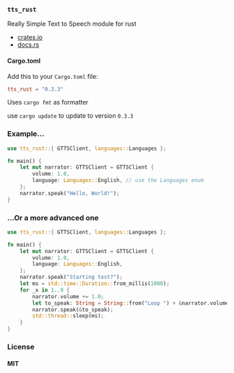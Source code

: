 ### `tts_rust`

Really Simple Text to Speech module for rust

- [crates.io](https://crates.io/crates/tts_rust)
- [docs.rs](https://docs.rs/tts_rust/)

#### Cargo.toml

Add this to your `Cargo.toml` file:

```toml
tts_rust = "0.3.3"
```

Uses `cargo fmt` as formatter

use `cargo update` to update to version `0.3.3`

### Example...

```rust
use tts_rust::{ GTTSClient, languages::Languages };

fn main() {
    let mut narrator: GTTSClient = GTTSClient {
        volume: 1.0, 
        language: Languages::English, // use the Languages enum
    };
    narrator.speak("Hello, World!");
}
```

### ...Or a more advanced one

```rust
use tts_rust::{ GTTSClient, languages::Languages };

fn main() {
    let mut narrator: GTTSClient = GTTSClient {
        volume: 1.0,
        language: Languages::English,
    };
    narrator.speak("Starting test?");
    let ms = std::time::Duration::from_millis(1000);
    for _x in 1..9 {
        narrator.volume += 1.0;
        let to_speak: String = String::from("Loop ") + &narrator.volume.to_string();
        narrator.speak(&to_speak);
        std::thread::sleep(ms);
    }
}
```

### License

#### MIT
